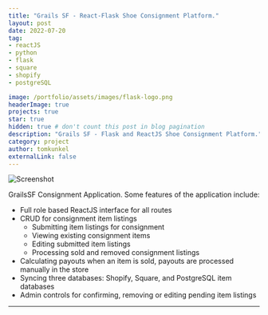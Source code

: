 ```yaml
---
title: "Grails SF - React-Flask Shoe Consignment Platform."
layout: post
date: 2022-07-20
tag: 
- reactJS
- python
- flask
- square
- shopify
- postgreSQL

image: /portfolio/assets/images/flask-logo.png
headerImage: true
projects: true
star: true
hidden: true # don't count this post in blog pagination
description: "Grails SF - Flask and ReactJS Shoe Consignment Platform."
category: project
author: tomkunkel
externalLink: false
---
```


![Screenshot](/portfolio/assets/images/grailssf-screenshot.png)

GrailsSF Consignment Application. Some features of the application include:
- Full role based ReactJS interface for all routes
- CRUD for consignment item listings
    - Submitting item listings for consignment 
    - Viewing existing consignment items
    - Editing submitted item listings
    - Processing sold and removed consignment listings 
- Calculating payouts when an item is sold, payouts are processed manually in the store
- Syncing three databases: Shopify, Square, and PostgreSQL item databases
- Admin controls for confirming, removing or editing pending item listings 

---


